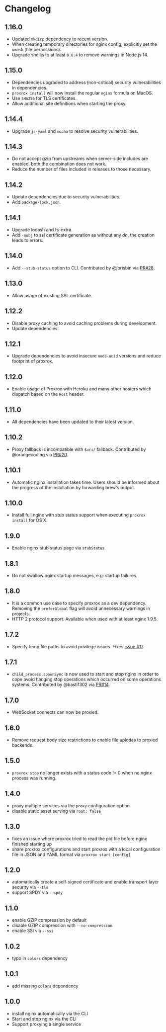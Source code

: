 # Changelog

## 1.16.0
 - Updated `mkdirp` dependency to recent version.
 - When creating temporary directories for nginx config, explicitly set the `umask` (file permissions).
 - Upgrade shelljs to at least `0.8.4` to remove warnings in Node.js 14.

## 1.15.0
 - Dependencies upgraded to address (non-critical) security vulnerabilities in dependencies.
 - `proxrox install` will now install the regular `nginx` formula on MacOS.
 - Use `SHA256` for TLS certificates.
 - Allow additional site definitions when starting the proxy.

## 1.14.4
 - Upgrade `js-yaml` and `mocha` to resolve security vulnerabilities.

## 1.14.3
 - Do not accept gzip from upstreams when server-side includes are enabled, both the combination does not work.
 - Reduce the number of files included in releases to those necessary.

## 1.14.2
 - Update dependencies due to security vulnerabilities.
 - Add `package-lock.json`.

## 1.14.1
 - Upgrade lodash and fs-extra.
 - Add `-subj` to ssl certificate generation as without any *dn*, the creation leads to errors.

## 1.14.0
 - Add `--stub-status` option to CLI. Contributed by @jbrisbin via [PR#28](https://github.com/bripkens/proxrox/pull/28).

## 1.13.0
 - Allow usage of existing SSL certificate.

## 1.12.2
 - Disable proxy caching to avoid caching problems during development.
 - Update dependencies.

## 1.12.1
 - Upgrade dependencies to avoid insecure `node-uuid` versions and reduce footprint of proxrox.

## 1.12.0
 - Enable usage of Proxrox with Heroku and many other hosters which dispatch based on the `Host` header.

## 1.11.0
 - All dependencies have been updated to their latest version.

## 1.10.2
 - Proxy fallback is incompatible with `$uri/` fallback. Contributed by @orangecoding via [PR#20](https://github.com/bripkens/proxrox/pull/20).

## 1.10.1
 - Automatic nginx installation takes time. Users should be informed about the progress of the installation by forwarding brew's output.

## 1.10.0
 - Install full nginx with stub status support when executing `proxrox install` for OS X.

## 1.9.0
 - Enable nginx stub status page via `stubStatus`.

## 1.8.1
 - Do not swallow nginx startup messages, e.g. startup failures.

## 1.8.0
 - It is a common use case to specify proxrox as a dev dependency. Removing the `preferGlobal` flag will avoid unnecessary warnings in projects.
 - HTTP 2 protocol support. Available when used with at least nginx 1.9.5.

## 1.7.2
 - Specify temp file paths to avoid privilege issues. Fixes [issue #17](https://github.com/bripkens/proxrox/issues/17).

## 1.7.1
 - `child_process.spawnSync` is now used to start and stop nginx in order to cope
   avoid hanging stop operations which occurred on some operations systems. Contributed by @basti1302 via [PR#14](https://github.com/bripkens/proxrox/issues/14).

## 1.7.0
 - WebSocket connects can now be proxied.

## 1.6.0
 - Remove request body size restrictions to enable file uplodas to proxied
   backends.

## 1.5.0
 - `proxrox stop` no longer exists with a status code != 0 when no nginx
   process was running.

## 1.4.0
 - proxy multiple services via the `proxy` configuration option
 - disable static asset serving via `root: false`

## 1.3.0
 - fixes an issue where proxrox tried to read the pid file before nginx
   finished starting up
 - share proxrox configurations and start proxrox with a local configuration
   file in JSON and YAML format via `proxrox start [config]`

## 1.2.0
 - automatically create a self-signed certificate and enable transport layer
   security via `--tls`
 - support SPDY via `--spdy`

## 1.1.0
 - enable GZIP compression by default
 - disable GZIP compression with `--no-compression`
 - enable SSI via `--ssi`

## 1.0.2
 - typo in `colors` dependency

## 1.0.1
 - add missing `colors` dependency

## 1.0.0
 - install nginx automatically via the CLI
 - Start and stop nginx via the CLI
 - Support proxying a single service
